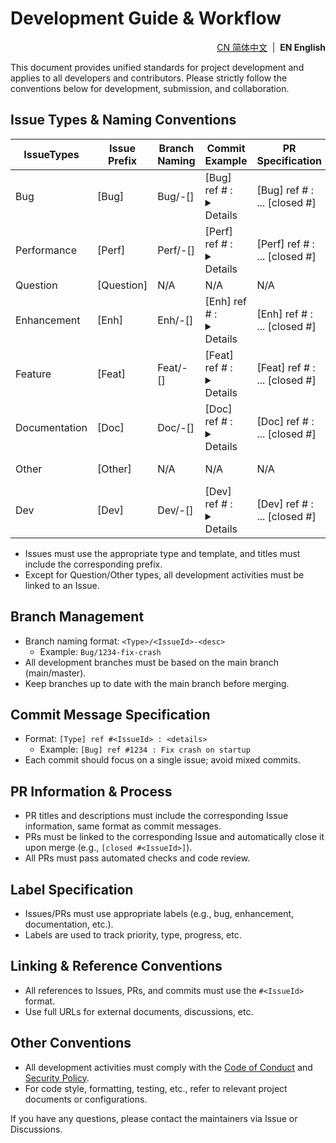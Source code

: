 # Development Guide & Workflow

<!--suppress HtmlDeprecatedAttribute -->
<p align="right">
  <a href="https://github.com/ArcesTeam/infra-docker/blob/main/.github/lang/zh-CN/CONTRIBUTING-GUIDE.md" title="简体中文">CN 简体中文</a> &nbsp;|&nbsp;
  <strong>EN English</strong>
</p>

This document provides unified standards for project development and applies to
all developers and contributors. Please strictly follow the conventions below
for development, submission, and collaboration.

## Issue Types & Naming Conventions

| IssueTypes    | Issue Prefix | Branch Naming           | Commit Example                    | PR Specification                                       | Description                 |
|---------------|--------------|-------------------------|-----------------------------------|--------------------------------------------------------|-----------------------------|
| Bug           | [Bug]        | Bug/<IssueId>-[<desc>]  | [Bug] ref #<IssueId> : <details>  | [Bug] ref #<IssueId> : <desc> ... [closed #<IssueId>]  | Bug fix                     |
| Performance   | [Perf]       | Perf/<IssueId>-[<desc>] | [Perf] ref #<IssueId> : <details> | [Perf] ref #<IssueId> : <desc> ... [closed #<IssueId>] | Performance optimization    |
| Question      | [Question]   | N/A                     | N/A                               | N/A                                                    | For questions only          |
| Enhancement   | [Enh]        | Enh/<IssueId>-[<desc>]  | [Enh] ref #<IssueId> : <details>  | [Enh] ref #<IssueId> : <desc> ... [closed #<IssueId>]  | Feature enhancement         |
| Feature       | [Feat]       | Feat/<IssueId>-[<desc>] | [Feat] ref #<IssueId> : <details> | [Feat] ref #<IssueId> : <desc> ... [closed #<IssueId>] | New feature                 |
| Documentation | [Doc]        | Doc/<IssueId>-[<desc>]  | [Doc] ref #<IssueId> : <details>  | [Doc] ref #<IssueId> : <desc> ... [closed #<IssueId>]  | Docs/comments/translation   |
| Other         | [Other]      | N/A                     | N/A                               | N/A                                                    | For archiving/uncategorized |
| Dev           | [Dev]        | Dev/<IssueId>-[<desc>]  | [Dev] ref #<IssueId> : <details>  | [Dev] ref #<IssueId> : <desc> ... [closed #<IssueId>]  | Dev process/scripts/CI/CD   |

- Issues must use the appropriate type and template, and titles must include the
  corresponding prefix.
- Except for Question/Other types, all development activities must be linked to
  an Issue.

## Branch Management

- Branch naming format: `<Type>/<IssueId>-<desc>`
  - Example: `Bug/1234-fix-crash`
- All development branches must be based on the main branch (main/master).
- Keep branches up to date with the main branch before merging.

## Commit Message Specification

- Format: `[Type] ref #<IssueId> : <details>`
  - Example: `[Bug] ref #1234 : Fix crash on startup`
- Each commit should focus on a single issue; avoid mixed commits.

## PR Information & Process

- PR titles and descriptions must include the corresponding Issue information,
  same format as commit messages.
- PRs must be linked to the corresponding Issue and automatically close it upon
  merge (e.g., `[closed #<IssueId>]`).
- All PRs must pass automated checks and code review.

## Label Specification

- Issues/PRs must use appropriate labels (e.g., bug, enhancement, documentation,
  etc.).
- Labels are used to track priority, type, progress, etc.

## Linking & Reference Conventions

- All references to Issues, PRs, and commits must use the `#<IssueId>` format.
- Use full URLs for external documents, discussions, etc.

## Other Conventions

- All development activities must comply with
  the [Code of Conduct](https://github.com/ArcesTeam/infra-docker/blob/main/.github/lang/en-US/CODE_OF_CONDUCT.md)
  and [Security Policy](https://github.com/ArcesTeam/infra-docker/blob/main/.github/lang/en-US/SECURITY.md).
- For code style, formatting, testing, etc., refer to relevant project documents
  or configurations.

If you have any questions, please contact the maintainers via Issue or
Discussions.
